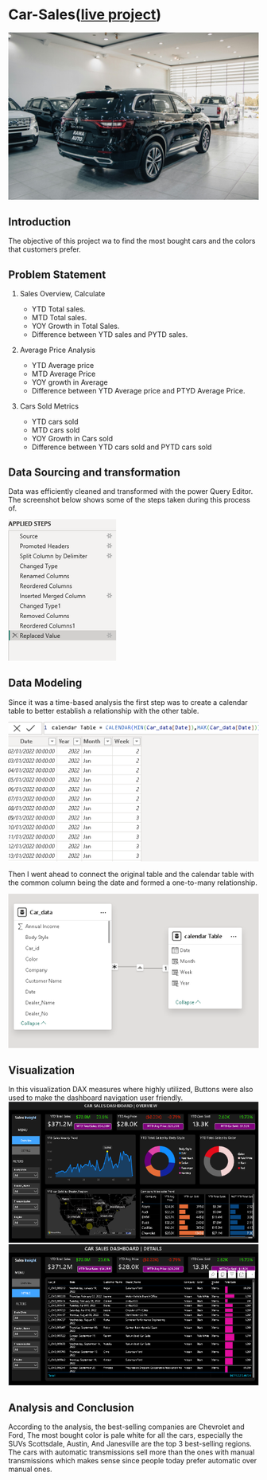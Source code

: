 # Car-Sales([live project](https://app.powerbi.com/links/UxoaFkyT3M?ctid=ae6b8ae8-c4ed-48a6-90ac-578b536f4451&pbi_source=linkShare))

![](yard.jpg)
## Introduction 
The objective of this project wa to find the most bought cars and the colors that customers prefer. 
## Problem Statement


1. Sales Overview, Calculate 
    - YTD Total sales.
    - MTD Total sales. 
    - YOY Growth in Total Sales.
    - Difference between YTD sales and PYTD sales.

2.  Average Price Analysis
    - YTD Average price 
    - MTD Average Price
    - YOY growth in Average
    - Difference between YTD Average price and PTYD Average Price.
  
3. Cars Sold Metrics 
    - YTD cars sold
    - MTD cars sold 
    - YOY Growth in Cars sold 
    - Difference between YTD cars sold and PYTD cars sold

## Data Sourcing and transformation
Data was efficiently cleaned and transformed with the power Query Editor. The screenshot below shows some of the steps taken during this process of.

![](Steps_applied.png)

## Data Modeling 
Since it was a time-based analysis the first step was to create a calendar table to better establish a relationship with the other table.

![](calendar_table.png)

Then I went ahead to connect the original table and the calendar table with the common column being the date and formed a one-to-many relationship.

![](Model_data_cars.png)

##  Visualization

In this visualization DAX measures where highly utilized, Buttons were also used to make the dashboard navigation user friendly.
![](folio_pic.png)
![](folio_details.png)

## Analysis and Conclusion
According to the analysis, the best-selling companies are Chevrolet and Ford,
The most bought color is pale white for all the cars, especially the SUVs 
Scottsdale, Austin, And Janesville are the top 3 best-selling regions.
The cars with automatic transmissions sell more than the ones with manual transmissions which makes sense since people today prefer automatic over manual ones.








